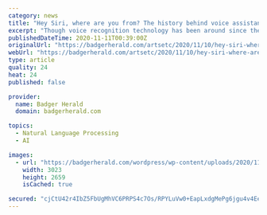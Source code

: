 ```yaml
---
category: news
title: "Hey Siri, where are you from? The history behind voice assistants"
excerpt: "Though voice recognition technology has been around since the 1960s, virtual assistants as we know it didn’t come around until the 2010s. Virtual home assistant technology has come a long way since Apple first introduced Siri in 2011."
publishedDateTime: 2020-11-11T00:39:00Z
originalUrl: "https://badgerherald.com/artsetc/2020/11/10/hey-siri-where-are-you-from-the-history-behind-voice-assistants/"
webUrl: "https://badgerherald.com/artsetc/2020/11/10/hey-siri-where-are-you-from-the-history-behind-voice-assistants/"
type: article
quality: 24
heat: 24
published: false

provider:
  name: Badger Herald
  domain: badgerherald.com

topics:
  - Natural Language Processing
  - AI

images:
  - url: "https://badgerherald.com/wordpress/wp-content/uploads/2020/11/IMG_8263.jpg"
    width: 3023
    height: 2659
    isCached: true

secured: "cjCtU42r4IbZ5FbUgMhVC6PRPS4c7Os/RPYLuVw0+EapLxdgMePg6jgu4v4EepYwvXEt7Be+F+URjESxtfHYA2WB5ZOZblptAGzTXuZYwy9e09ytNUbuD9eDC2vZdiT/vm7Wwd+q5xg5HJf1zIrpzuA5eknO8gPdBCQpL3Dz6ypqCtTFlcpYXYLeJBdJweJTVx3yfaKOBT7w4jFEbAmRzrY6wHP1BsH2RmRyFYFa81OgHl+BFjDYlOfHRIxj8/tNGWh2gnlruTgpP3Axs87mjeIEXug7CQO/wtbQ2XJmiMecaPZDT2syBp/hlh9YGQuLILVMnkL333RAQzOX1YS+pwuxMsCfxwzQwkpH31b5rLQ=;2FlwhVIL99e9s3luJWkfdQ=="
---
```


